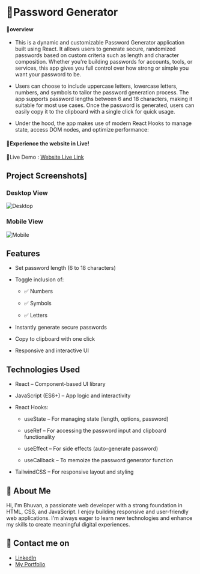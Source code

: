 # 🔐Password Generator

#### 🔰overview
- This is a dynamic and customizable Password Generator application built using React. It allows users to generate secure, randomized passwords based on custom criteria such as length and character composition. Whether you're building passwords for accounts, tools, or services, this app gives you full control over how strong or simple you want your password to be.

- Users can choose to include uppercase letters, lowercase letters, numbers, and symbols to tailor the password generation process. The app supports password lengths between 6 and 18 characters, making it suitable for most use cases. Once the password is generated, users can easily copy it to the clipboard with a single click for quick usage.

- Under the hood, the app makes use of modern React Hooks to manage state, access DOM nodes, and optimize performance:
#### 🚀Experience the website in Live!
🔗Live Demo :
[Website Live Link](#)
## Project Screenshots]
### Desktop View
![Desktop](https://github.com/user-attachments/assets/367e6972-185d-4b7d-9c8d-813ef33fc2c6)
### Mobile View
![Mobile](https://github.com/user-attachments/assets/c3b3c886-78a3-415b-bd44-8952f3f7333e)
 
## Features

- Set password length (6 to 18 characters)

- Toggle inclusion of:

  - ✅ Numbers

  - ✅ Symbols

  - ✅ Letters

- Instantly generate secure passwords

- Copy to clipboard with one click

- Responsive and interactive UI
## Technologies Used
- React – Component-based UI library

- JavaScript (ES6+) – App logic and interactivity

- React Hooks:

  - useState – For managing state (length, options, password)

  - useRef – For accessing the password input and clipboard functionality

  - useEffect – For side effects (auto-generate password)

  - useCallback – To memoize the password generator function

- TailwindCSS – For responsive layout and styling

## 👦 About Me
Hi, I'm Bhuvan, a passionate web developer with a strong foundation in HTML, CSS, and JavaScript. I enjoy building responsive and user-friendly web applications. I'm always eager to learn new technologies and enhance my skills to create meaningful digital experiences.

## 🔗 Contact me on
- [LinkedIn](https://www.linkedin.com/in/bhuvan-anupoju/)
- [My Portfolio](https://bhuvan-anupoju.github.io/Bhuvan.dev/)



